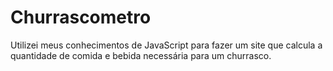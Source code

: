# Churrascometro
 
Utilizei meus conhecimentos de JavaScript para fazer um site que calcula a quantidade de comida e bebida necessária para um churrasco.
